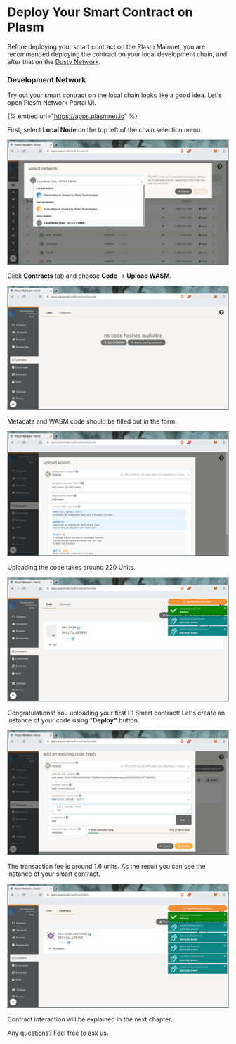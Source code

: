 # Deploy Your Smart Contract on Plasm

Before deploying your smart contract on the Plasm Mainnet, you are recommended deploying the contract on your local development chain, and after that on the [Dusty Network](https://medium.com/stake-technologies/the-dusty-plasm-93df289b3a5).

### Development Network

Try out your smart contract on the local chain looks like a good idea. Let's open Plasm Network Portal UI.

{% embed url="https://apps.plasmnet.io" %}

First, select **Local Node** on the top left of the chain selection menu.

![](../../.gitbook/assets/select_local.png)

Click **Contracts** tab and choose **Code** -&gt; **Upload WASM**.

![](../../.gitbook/assets/upload.png)

Metadata and WASM code should be filled out in the form.

![](../../.gitbook/assets/filled_form.png)

Uploading the code takes around 220 Units.

![](../../.gitbook/assets/uploaded.png)

Congratulations! You uploading your first L1 Smart contract! Let's create an instance of your code using "**Deploy"** button.

![Don&apos;t foget to set 100 unit endowment.](../../.gitbook/assets/deploy.png)

The transaction fee is around 1.6 units. As the result you can see the instance of your smart contract.

![](../../.gitbook/assets/instance_000.png)

Contract interaction will be explained in the next chapter.

Any questions? Feel free to ask [us](https://discord.gg/kH3Njpr).

